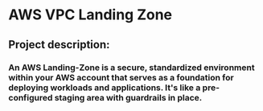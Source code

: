 # AWS VPC Landing Zone
## Project description:
### An AWS Landing-Zone is a secure, standardized environment within your AWS account that serves as a foundation for deploying workloads and applications. It's like a pre-configured staging area with guardrails in place.

